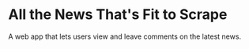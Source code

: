# All the News That's Fit to Scrape
 A web app that lets users view and leave comments on the latest news. 
